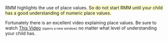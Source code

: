 <p>RMM highlights the use of place values. <span style="background-color:#ffffcc">So do not start RMM until your child has a good understanding of numeric place values.</span></p>

<p>Fortunately there is an excellent video explaining place values. Be sure to watch <a target="_blank" href="https://www.youtube.com/watch?v=T5Qf0qSSJFI">This Video</a> <span style="font-size:75%;">(opens a new window)</span> no matter what level of understanding your child has.</p>

